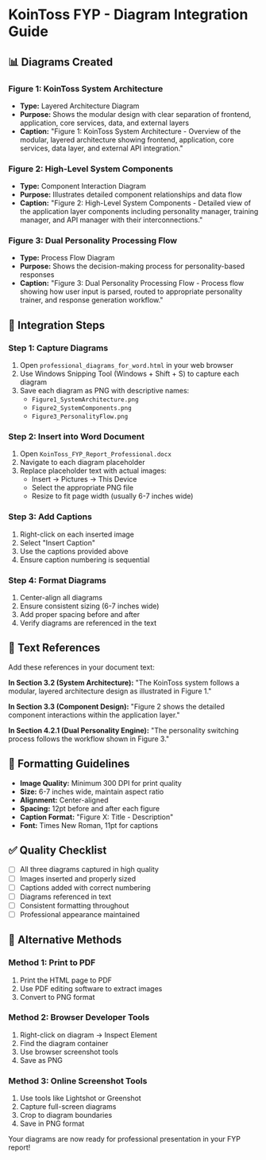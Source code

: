 # KoinToss FYP - Diagram Integration Guide

## 📊 Diagrams Created

### Figure 1: KoinToss System Architecture
- **Type:** Layered Architecture Diagram
- **Purpose:** Shows the modular design with clear separation of frontend, application, core services, data, and external layers
- **Caption:** "Figure 1: KoinToss System Architecture - Overview of the modular, layered architecture showing frontend, application, core services, data layer, and external API integration."

### Figure 2: High-Level System Components  
- **Type:** Component Interaction Diagram
- **Purpose:** Illustrates detailed component relationships and data flow
- **Caption:** "Figure 2: High-Level System Components - Detailed view of the application layer components including personality manager, training manager, and API manager with their interconnections."

### Figure 3: Dual Personality Processing Flow
- **Type:** Process Flow Diagram  
- **Purpose:** Shows the decision-making process for personality-based responses
- **Caption:** "Figure 3: Dual Personality Processing Flow - Process flow showing how user input is parsed, routed to appropriate personality trainer, and response generation workflow."

## 🔧 Integration Steps

### Step 1: Capture Diagrams
1. Open `professional_diagrams_for_word.html` in your web browser
2. Use Windows Snipping Tool (Windows + Shift + S) to capture each diagram
3. Save each diagram as PNG with descriptive names:
   - `Figure1_SystemArchitecture.png`
   - `Figure2_SystemComponents.png` 
   - `Figure3_PersonalityFlow.png`

### Step 2: Insert into Word Document
1. Open `KoinToss_FYP_Report_Professional.docx`
2. Navigate to each diagram placeholder
3. Replace placeholder text with actual images:
   - Insert → Pictures → This Device
   - Select the appropriate PNG file
   - Resize to fit page width (usually 6-7 inches wide)

### Step 3: Add Captions
1. Right-click on each inserted image
2. Select "Insert Caption"
3. Use the captions provided above
4. Ensure caption numbering is sequential

### Step 4: Format Diagrams
1. Center-align all diagrams
2. Ensure consistent sizing (6-7 inches wide)
3. Add proper spacing before and after
4. Verify diagrams are referenced in the text

## 📝 Text References

Add these references in your document text:

**In Section 3.2 (System Architecture):**
"The KoinToss system follows a modular, layered architecture design as illustrated in Figure 1."

**In Section 3.3 (Component Design):**
"Figure 2 shows the detailed component interactions within the application layer."

**In Section 4.2.1 (Dual Personality Engine):**
"The personality switching process follows the workflow shown in Figure 3."

## 🎨 Formatting Guidelines

- **Image Quality:** Minimum 300 DPI for print quality
- **Size:** 6-7 inches wide, maintain aspect ratio  
- **Alignment:** Center-aligned
- **Spacing:** 12pt before and after each figure
- **Caption Format:** "Figure X: Title - Description"
- **Font:** Times New Roman, 11pt for captions

## ✅ Quality Checklist

- [ ] All three diagrams captured in high quality
- [ ] Images inserted and properly sized
- [ ] Captions added with correct numbering
- [ ] Diagrams referenced in text
- [ ] Consistent formatting throughout
- [ ] Professional appearance maintained

## 🔄 Alternative Methods

### Method 1: Print to PDF
1. Print the HTML page to PDF
2. Use PDF editing software to extract images
3. Convert to PNG format

### Method 2: Browser Developer Tools
1. Right-click on diagram → Inspect Element
2. Find the diagram container
3. Use browser screenshot tools
4. Save as PNG

### Method 3: Online Screenshot Tools
1. Use tools like Lightshot or Greenshot
2. Capture full-screen diagrams
3. Crop to diagram boundaries
4. Save in PNG format

Your diagrams are now ready for professional presentation in your FYP report!
